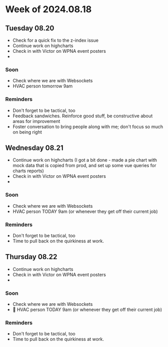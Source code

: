 # Week of 2024.08.18

## Tuesday 08.20

- Check for a quick fix to the z-index issue
- Continue work on highcharts
- Check in with Victor on WPNA event posters
-

### Soon

- Check where we are with Websockets
- HVAC person tomorrow 9am

### Reminders

- Don't forget to be tactical, too
- Feedback sandwiches. Reinforce good stuff, be constructive about areas for improvement
- Foster conversation to bring people along with me; don't focus so much on being right

## Wednesday 08.21

- Continue work on highcharts (I got a bit done - made a pie chart with mock data that is copied from prod, and set up some vue queries for charts reports)
- Check in with Victor on WPNA event posters
-

### Soon

- Check where we are with Websockets
- HVAC person TODAY 9am (or whenever they get off their current job)

### Reminders

- Don't forget to be tactical, too
- Time to pull back on the quirkiness at work.

## Thursday 08.22

- Continue work on highcharts
- Check in with Victor on WPNA event posters
-

### Soon

- Check where we are with Websockets
- :tada: HVAC person TODAY 9am (or whenever they get off their current job)

### Reminders

- Don't forget to be tactical, too
- Time to pull back on the quirkiness at work.
